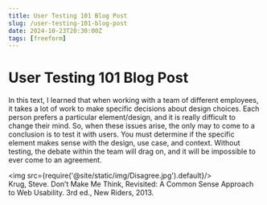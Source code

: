```yaml
---
title: User Testing 101 Blog Post
slug: /user-testing-101-blog-post
date: 2024-10-23T20:30:00Z
tags: [freeform]
---
```


# User Testing 101 Blog Post
In this text, I learned that when working with a team of different employees, it takes a lot of work to make specific decisions about design choices. Each person prefers a particular element/design, and it is really difficult to change their mind. So, when these issues arise, the only may to come to a conclusion is to test it with users. You must determine if the specific element makes sense with the design, use case, and context. Without testing, the debate within the team will drag on, and it will be impossible to ever come to an agreement.

<img src={require('@site/static/img/Disagree.jpg').default}/> 
\
Krug, Steve. Don’t Make Me Think, Revisited: A Common Sense Approach to Web Usability. 3rd ed., New Riders, 2013. 